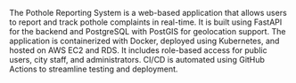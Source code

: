 The Pothole Reporting System is a web-based application that allows users to report and track pothole complaints in real-time. It is built using FastAPI for the backend and PostgreSQL with PostGIS for geolocation support. The application is containerized with Docker, deployed using Kubernetes, and hosted on AWS EC2 and RDS. It includes role-based access for public users, city staff, and administrators. CI/CD is automated using GitHub Actions to streamline testing and deployment.
